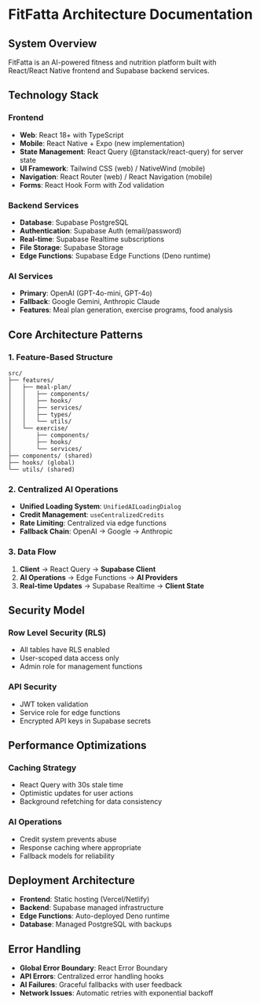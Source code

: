 
# FitFatta Architecture Documentation

## System Overview
FitFatta is an AI-powered fitness and nutrition platform built with React/React Native frontend and Supabase backend services.

## Technology Stack

### Frontend
- **Web**: React 18+ with TypeScript
- **Mobile**: React Native + Expo (new implementation)
- **State Management**: React Query (@tanstack/react-query) for server state
- **UI Framework**: Tailwind CSS (web) / NativeWind (mobile)
- **Navigation**: React Router (web) / React Navigation (mobile)
- **Forms**: React Hook Form with Zod validation

### Backend Services
- **Database**: Supabase PostgreSQL
- **Authentication**: Supabase Auth (email/password)
- **Real-time**: Supabase Realtime subscriptions
- **File Storage**: Supabase Storage
- **Edge Functions**: Supabase Edge Functions (Deno runtime)

### AI Services
- **Primary**: OpenAI (GPT-4o-mini, GPT-4o)
- **Fallback**: Google Gemini, Anthropic Claude
- **Features**: Meal plan generation, exercise programs, food analysis

## Core Architecture Patterns

### 1. Feature-Based Structure
```
src/
├── features/
│   ├── meal-plan/
│   │   ├── components/
│   │   ├── hooks/
│   │   ├── services/
│   │   ├── types/
│   │   └── utils/
│   └── exercise/
│       ├── components/
│       ├── hooks/
│       └── services/
├── components/ (shared)
├── hooks/ (global)
└── utils/ (shared)
```

### 2. Centralized AI Operations
- **Unified Loading System**: `UnifiedAILoadingDialog`
- **Credit Management**: `useCentralizedCredits`
- **Rate Limiting**: Centralized via edge functions
- **Fallback Chain**: OpenAI → Google → Anthropic

### 3. Data Flow
1. **Client** → React Query → **Supabase Client**
2. **AI Operations** → Edge Functions → **AI Providers**
3. **Real-time Updates** → Supabase Realtime → **Client State**

## Security Model

### Row Level Security (RLS)
- All tables have RLS enabled
- User-scoped data access only
- Admin role for management functions

### API Security
- JWT token validation
- Service role for edge functions
- Encrypted API keys in Supabase secrets

## Performance Optimizations

### Caching Strategy
- React Query with 30s stale time
- Optimistic updates for user actions
- Background refetching for data consistency

### AI Operations
- Credit system prevents abuse
- Response caching where appropriate
- Fallback models for reliability

## Deployment Architecture
- **Frontend**: Static hosting (Vercel/Netlify)
- **Backend**: Supabase managed infrastructure
- **Edge Functions**: Auto-deployed Deno runtime
- **Database**: Managed PostgreSQL with backups

## Error Handling
- **Global Error Boundary**: React Error Boundary
- **API Errors**: Centralized error handling hooks
- **AI Failures**: Graceful fallbacks with user feedback
- **Network Issues**: Automatic retries with exponential backoff
